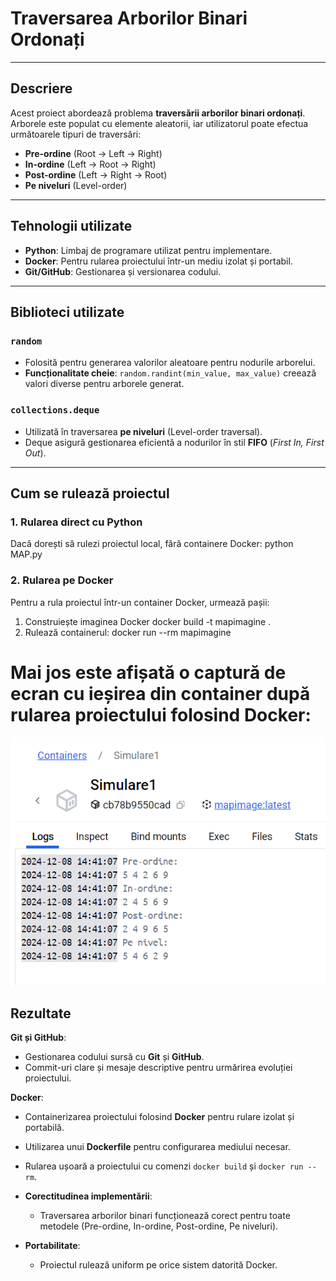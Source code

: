 # Traversarea Arborilor Binari Ordonați

---

## Descriere
Acest proiect abordează problema **traversării arborilor binari ordonați**. Arborele este populat cu elemente aleatorii, iar utilizatorul poate efectua următoarele tipuri de traversări:
- **Pre-ordine** (Root → Left → Right)
- **In-ordine** (Left → Root → Right)
- **Post-ordine** (Left → Right → Root)
- **Pe niveluri** (Level-order)

---

## Tehnologii utilizate
- **Python**: Limbaj de programare utilizat pentru implementare.
- **Docker**: Pentru rularea proiectului într-un mediu izolat și portabil.
- **Git/GitHub**: Gestionarea și versionarea codului.

---

## Biblioteci utilizate
### `random`
- Folosită pentru generarea valorilor aleatoare pentru nodurile arborelui.
- **Funcționalitate cheie**: `random.randint(min_value, max_value)` creează valori diverse pentru arborele generat.

### `collections.deque`
- Utilizată în traversarea **pe niveluri** (Level-order traversal).
- Deque asigură gestionarea eficientă a nodurilor în stil **FIFO** (*First In, First Out*).

---

## Cum se rulează proiectul

### 1. **Rularea direct cu Python**
Dacă dorești să rulezi proiectul local, fără containere Docker:
python MAP.py

### 2. **Rularea pe Docker**
Pentru a rula proiectul într-un container Docker, urmează pașii:
1. Construiește imaginea Docker
docker build -t mapimagine .
2. Rulează containerul:
docker run --rm mapimagine

# Mai jos este afișată o captură de ecran cu ieșirea din container după rularea proiectului folosind Docker:
![Captură de ecran a ieșirii din container](images/image.png)

## Rezultate

 **Git și GitHub**:
  - Gestionarea codului sursă cu **Git** și **GitHub**.
  - Commit-uri clare și mesaje descriptive pentru urmărirea evoluției proiectului.
  
   **Docker**:
  - Containerizarea proiectului folosind **Docker** pentru rulare izolat și portabilă.
  - Utilizarea unui **Dockerfile** pentru configurarea mediului necesar.
  - Rularea ușoară a proiectului cu comenzi `docker build` și `docker run --rm`.

- **Corectitudinea implementării**:
  - Traversarea arborilor binari funcționează corect pentru toate metodele (Pre-ordine, In-ordine, Post-ordine, Pe niveluri).
  
- **Portabilitate**:
  - Proiectul rulează uniform pe orice sistem datorită Docker.
